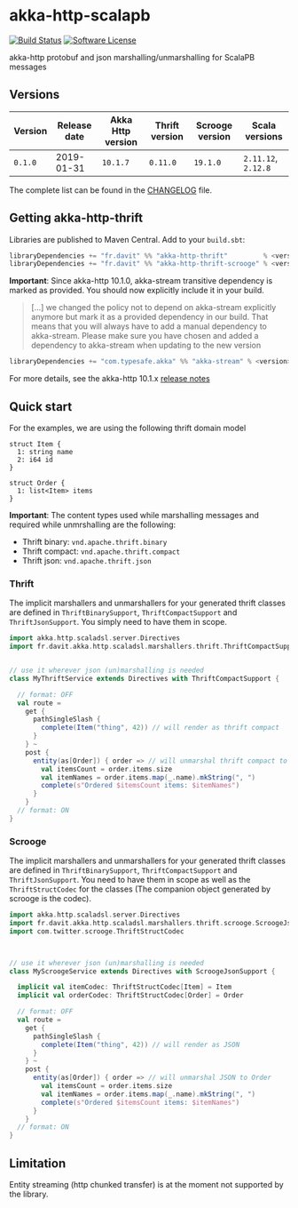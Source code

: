 # akka-http-scalapb

[![Build Status](https://travis-ci.org/RustedBones/akka-http-thrift.svg?branch=master&style=flat)](https://travis-ci.org/RustedBones/akka-http-thrift)
[![Software License](https://img.shields.io/badge/license-Apache%202-brightgreen.svg?style=flat)](LICENSE)


akka-http protobuf and json marshalling/unmarshalling for ScalaPB messages


## Versions

| Version | Release date | Akka Http version | Thrift version | Scrooge version | Scala versions      |
| ------- | ------------ | ----------------- | -------------- |---------------- | ------------------- |
| `0.1.0` | 2019-01-31   | `10.1.7`          | `0.11.0`       | `19.1.0`        | `2.11.12`, `2.12.8` |

The complete list can be found in the [CHANGELOG](CHANGELOG.md) file.

## Getting akka-http-thrift

Libraries are published to Maven Central. Add to your `build.sbt`:

```scala
libraryDependencies += "fr.davit" %% "akka-http-thrift"         % <version> // thrift support
libraryDependencies += "fr.davit" %% "akka-http-thrift-scrooge" % <version> // srooge support
```

**Important**: Since akka-http 10.1.0, akka-stream transitive dependency is marked as provided. You should now explicitly
include it in your build.

> [...] we changed the policy not to depend on akka-stream explicitly anymore but mark it as a provided dependency in our build. 
That means that you will always have to add a manual dependency to akka-stream. Please make sure you have chosen and 
added a dependency to akka-stream when updating to the new version

```scala
libraryDependencies += "com.typesafe.akka" %% "akka-stream" % <version> // Only Akka 2.5 supported
```

For more details, see the akka-http 10.1.x [release notes](https://doc.akka.io/docs/akka-http/current/release-notes/10.1.x.html)

## Quick start

For the examples, we are using the following thrift domain model 

```thrift
struct Item {
  1: string name
  2: i64 id
}

struct Order {
  1: list<Item> items
}
```

**Important**: The content types used while marshalling messages and required while unmrshalling are the following:
- Thrift binary:  `vnd.apache.thrift.binary`
- Thrift compact: `vnd.apache.thrift.compact`
- Thrift json: `vnd.apache.thrift.json`

### Thrift

The implicit marshallers and unmarshallers for your generated thrift classes are defined in 
`ThriftBinarySupport`, `ThriftCompactSupport` and `ThriftJsonSupport`. 
You simply need to have them in scope.

```scala
import akka.http.scaladsl.server.Directives
import fr.davit.akka.http.scaladsl.marshallers.thrift.ThriftCompactSupport


// use it wherever json (un)marshalling is needed
class MyThriftService extends Directives with ThriftCompactSupport {

  // format: OFF
  val route =
    get {
      pathSingleSlash {
        complete(Item("thing", 42)) // will render as thrift compact
      }
    } ~
    post {
      entity(as[Order]) { order => // will unmarshal thrift compact to Order
        val itemsCount = order.items.size
        val itemNames = order.items.map(_.name).mkString(", ")
        complete(s"Ordered $itemsCount items: $itemNames")
      }
    }
  // format: ON
}
```

### Scrooge

The implicit marshallers and unmarshallers for your generated thrift classes are defined in 
`ThriftBinarySupport`, `ThriftCompactSupport` and `ThriftJsonSupport`. 
You need to have them in scope as well as the `ThriftStructCodec` for the classes (The companion object generated by scrooge
is the codec).

```scala
import akka.http.scaladsl.server.Directives
import fr.davit.akka.http.scaladsl.marshallers.thrift.scrooge.ScroogeJsonSupport
import com.twitter.scrooge.ThriftStructCodec



// use it wherever json (un)marshalling is needed
class MyScroogeService extends Directives with ScroogeJsonSupport {

  implicit val itemCodec: ThriftStructCodec[Item] = Item
  implicit val orderCodec: ThriftStructCodec[Order] = Order

  // format: OFF
  val route =
    get {
      pathSingleSlash {
        complete(Item("thing", 42)) // will render as JSON
      }
    } ~
    post {
      entity(as[Order]) { order => // will unmarshal JSON to Order
        val itemsCount = order.items.size
        val itemNames = order.items.map(_.name).mkString(", ")
        complete(s"Ordered $itemsCount items: $itemNames")
      }
    }
  // format: ON
}
```

## Limitation

Entity streaming (http chunked transfer) is at the moment not supported by the library.